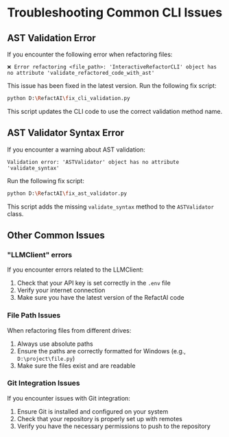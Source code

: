 # Troubleshooting Common CLI Issues

## AST Validation Error
If you encounter the following error when refactoring files:
```
❌ Error refactoring <file_path>: 'InteractiveRefactorCLI' object has no attribute 'validate_refactored_code_with_ast'
```

This issue has been fixed in the latest version. Run the following fix script:
```bash
python D:\RefactAI\fix_cli_validation.py
```

This script updates the CLI code to use the correct validation method name.

## AST Validator Syntax Error
If you encounter a warning about AST validation:
```
Validation error: 'ASTValidator' object has no attribute 'validate_syntax'
```

Run the following fix script:
```bash
python D:\RefactAI\fix_ast_validator.py
```

This script adds the missing `validate_syntax` method to the `ASTValidator` class.

## Other Common Issues

### "LLMClient" errors
If you encounter errors related to the LLMClient:
1. Check that your API key is set correctly in the `.env` file
2. Verify your internet connection
3. Make sure you have the latest version of the RefactAI code

### File Path Issues
When refactoring files from different drives:
1. Always use absolute paths
2. Ensure the paths are correctly formatted for Windows (e.g., `D:\project\file.py`)
3. Make sure the files exist and are readable

### Git Integration Issues
If you encounter issues with Git integration:
1. Ensure Git is installed and configured on your system
2. Check that your repository is properly set up with remotes
3. Verify you have the necessary permissions to push to the repository
